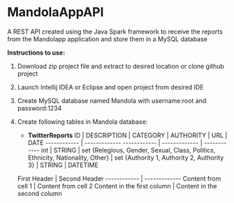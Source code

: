 # MandolaAppAPI
A REST API created using the Java Spark framework to receive the reports from the Mandolapp application and store them in a MySQL database

**Instructions to use:**

1. Download zip project file and extract to desired location or clone github project
1. Launch Intellij IDEA or Eclipse and open project from desired IDE
1. Create MySQL database named Mandola with username:root and password:1234
1. Create following tables in Mandola database:
    * **TwitterReports**
    ID | DESCRIPTION | CATEGORY | AUTHORITY | URL | DATE
    ------------ | ------------- ------------ | ------------- | ------------
    int | STRING     | set {Relegious, Gender, Sexual, Class, Politics, Ethnicity, Nationality, Other} | set {Authority 1, Authority 2, Authority 3} | STRING | DATETIME
    
    
    First Header | Second Header
------------ | -------------
Content from cell 1 | Content from cell 2
Content in the first column | Content in the second column
        
    
